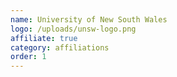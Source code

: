 ```yaml
---
name: University of New South Wales
logo: /uploads/unsw-logo.png
affiliate: true
category: affiliations
order: 1
---
```


